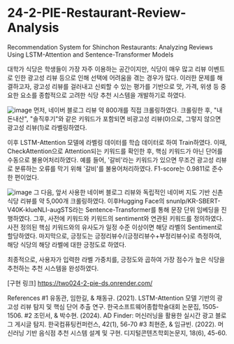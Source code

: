 # 24-2-PIE-Restaurant-Review-Analysis
Recommendation System for Shinchon Restaurants: Analyzing Reviews Using LSTM-Attention and Sentence-Transformer Models

대학가 식당은 학생들이 가장 자주 이용하는 공간이지만, 식당이 매우 많고 리뷰 이벤트로 인한 광고성 리뷰 등으로 인해 선택에 어려움을 겪는 경우가 많다. 이러한 문제를 해결하고자, 광고성 리뷰를 걸러내고 신뢰할 수 있는 평가를 기반으로 맛, 가격, 위생 등 중요한 요소를 종합적으로 고려한 식당 추천 시스템을 개발하기로 하였다.

![image](https://github.com/user-attachments/assets/c351a056-44e5-4a9b-af29-07d436b3fbeb)
먼저, 네이버 블로그 리뷰 약 800개를 직접 크롤링하였다. 크롤링한 후, "내돈내산", "솔직후기"와 같은 키워드가 포함되면 비광고성 리뷰(0)으로, 그렇지 않으면 광고성 리뷰(1)로 라벨링하였다.

이후 LSTM-Attention 모델에 라벨링 데이터를 학습 데이터로 하여 Train하였다. 이때, CheckAttention으로 Attention되는 키워드를 확인한 후, 핵심 키워드가 아닌 단어를 수동으로 불용어처리하였다. 예를 들어, '갈비'라는 키워드가 있으면 무조건 광고성 리뷰로 분류하는 오류를 막기 위해 '갈비'를 불용어처리하였다. F1-score는 0.9811로 준수한 편이었다.

![image](https://github.com/user-attachments/assets/58c5a694-b143-4e96-8d83-038f39e7e9e4)
그 다음, 앞서 사용한 네이버 블로그 리뷰와 독립적인 네이버 지도 기반 신촌 식당 리뷰를 약 5,000개 크롤링하였다. 이후Hugging Face의 snunlp/KR-SBERT-V40K-klueNLI-augSTS라는 Sentence-Transformer를 통해 문장 단위 임베딩을 진행하였다. 그후, 사전에 키워드와 키워드의 sentiment와 연관된 키워드를 정의하였다. 사전 정의된 핵심 키워드와의 유사도가 일정 수준 이상이면 해당 라벨의 Sentiment로 할당하였다. 마지막으로, 긍정도는 긍정리뷰수/(긍정리뷰수+부정리뷰수)로 측정하여, 해당 식당의 해당 라벨에 대한 긍정도로 하였다.

최종적으로, 사용자가 입력한 라벨 가중치를, 긍정도와 곱하여 가장 점수가 높은 식당을 추천하는 추천 시스템을 완성하였다.

[구현 링크]
https://two024-2-pie-ds.onrender.com/ 


References
#1 유동관, 임한길, & 채동규. (2021). LSTM-Attention 모델 기반의 광고성 리뷰 탐지 및 핵심 단어 추출 연구. 한국소프트웨어종합학술대회 논문집, 1505-1506.
#2 조민서, & 박수현. (2024). AD Finder: 머신러닝을 활용한 실시간 광고 블로그 게시글 탐지. 한국컴퓨팅컨퍼런스, 42(1), 56-70
#3 최현준, & 임규빈. (2022). 머신러닝 기반 음식점 추천 시스템 설계 및 구현. 디지털콘텐츠학회논문지, 18(6), 45-60.
